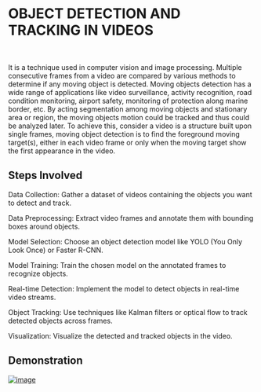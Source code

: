 # OBJECT DETECTION AND TRACKING IN VIDEOS
<br>

It is a technique used in computer vision and image processing. Multiple consecutive frames from a video are compared by various methods to determine if any moving object is detected. Moving objects detection has a wide range of applications like video surveillance, activity recognition, road condition monitoring, airport safety, monitoring of protection along marine border, etc. By acting segmentation among moving objects and stationary area or region, the moving objects motion could be tracked and thus could be analyzed later. To achieve this, consider a video is a structure built upon single frames, moving object detection is to find the foreground moving target(s), either in each video frame or only when the moving target show the first appearance in the video.


## Steps Involved
Data Collection: Gather a dataset of videos containing the objects you want to detect and track.

Data Preprocessing: Extract video frames and annotate them with bounding boxes around objects.

Model Selection: Choose an object detection model like YOLO (You Only Look Once) or Faster R-CNN.

Model Training: Train the chosen model on the annotated frames to recognize objects.

Real-time Detection: Implement the model to detect objects in real-time video streams.

Object Tracking: Use techniques like Kalman filters or optical flow to track detected objects across frames.

Visualization: Visualize the detected and tracked objects in the video.

## Demonstration

[![image](https://github.com/Purohit0/Coding-Raja-Technologies-Internship./assets/153826155/5392eab0-00e6-4a87-b430-3dc99aa08d30)
](https://github.com/srijarkoroy/Moving-Object-Detection/blob/main/Media/Detect.gif)

